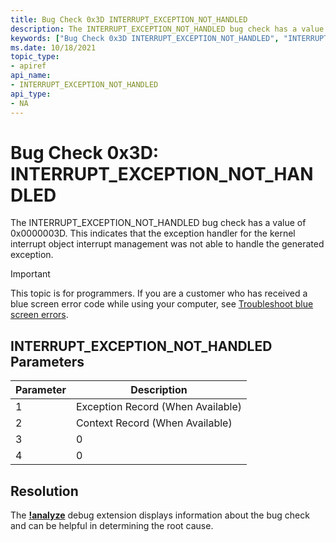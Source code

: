 ```yaml
---
title: Bug Check 0x3D INTERRUPT_EXCEPTION_NOT_HANDLED
description: The INTERRUPT_EXCEPTION_NOT_HANDLED bug check has a value of 0x0000003D.
keywords: ["Bug Check 0x3D INTERRUPT_EXCEPTION_NOT_HANDLED", "INTERRUPT_EXCEPTION_NOT_HANDLED"]
ms.date: 10/18/2021
topic_type:
- apiref
api_name:
- INTERRUPT_EXCEPTION_NOT_HANDLED
api_type:
- NA
---
```


# Bug Check 0x3D: INTERRUPT\_EXCEPTION\_NOT\_HANDLED

The INTERRUPT\_EXCEPTION\_NOT\_HANDLED bug check has a value of 0x0000003D. This indicates that the exception handler for the kernel interrupt object interrupt management was not able to handle the generated exception.

> [!IMPORTANT]
> This topic is for programmers. If you are a customer who has received a blue screen error code while using your computer, see [Troubleshoot blue screen errors](https://www.windows.com/stopcode).

## INTERRUPT\_EXCEPTION\_NOT\_HANDLED Parameters

| Parameter | Description                       |
|-----------|-----------------------------------|
| 1         | Exception Record (When Available) |
| 2         | Context Record  (When Available)  |
| 3         | 0                                 |
| 4         | 0                                 |

## Resolution
 
The [**!analyze**](-analyze.md) debug extension displays information about the bug check and can be helpful in determining the root cause.
 

